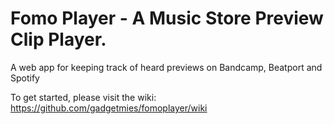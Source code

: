 # Fomo Player - A Music Store Preview Clip Player.

A web app for keeping track of heard previews on Bandcamp, Beatport and Spotify

To get started, please visit the wiki: https://github.com/gadgetmies/fomoplayer/wiki

